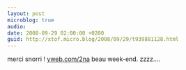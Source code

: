 ```yaml
---
layout: post
microblog: true
audio: 
date: 2008-09-29 02:00:00 +0200
guid: http://xtof.micro.blog/2008/09/29/t939881128.html
---
```

merci snorri ! [yweb.com/2na](http://yweb.com/2na) beau week-end. zzzz....
